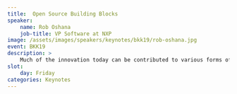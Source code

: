```yaml
---
title:  Open Source Building Blocks
speaker:
    name: Rob Oshana
    job-title: VP Software at NXP
image: /assets/images/speakers/keynotes/bkk19/rob-oshana.jpg
event: BKK19
description: >
    Much of the innovation today can be contributed to various forms of open source software initiatives.  This open source collaboration has produced a number of essential open source building blocks used in advanced next generation solutions such as machine learning, IoT, and wireless connectivity. However to effectively use these open source building blocks, engineering organizations much ensure the proper underlying infrastructure is in place to allow for portability, performance, interoperability and scale.  This talk will provide some context and examples around this growing software development model in the semiconductor industry.
slot:
    day: Friday
categories: Keynotes
---
```

